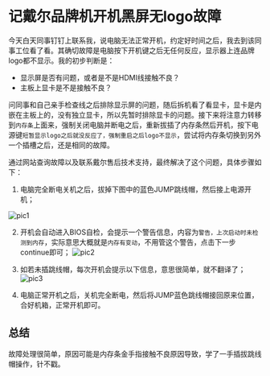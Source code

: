 # 记戴尔品牌机开机黑屏无logo故障


今天白天同事钉钉上联系我，说电脑无法正常开机，约定好时间之后，我去到该同事工位看了看。其确切故障是电脑按下开机键之后无任何反应，显示器上连品牌logo都不显示。我的初步判断是：

- 显示屏是否有问题，或者是不是HDMI线接触不良？
- 主板上显卡是不是接触不良？
<!--more-->

问同事和自己亲手检查线之后排除显示屏的问题，随后拆机看了看显卡，显卡是内嵌在主板上的，没有独立显卡，所以先暂时排除显卡的问题。接下来将注意力转移到`内存条`上面来，强制关闭电脑并断电之后，重新拔插了内存条然后开机，按下电源键`短暂显示logo之后就没反应了，强制重启之后logo不显示`，尝试将内存条切换到另外一个插槽之后，还是相同的故障。

通过网站查询故障以及联系戴尔售后技术支持，最终解决了这个问题，具体步骤如下：

1. 电脑完全断电关机之后，拔掉下图中的蓝色JUMP跳线帽，然后接上电源开机；

![pic1](https://agou-images.oss-cn-qingdao.aliyuncs.com/blog-images/dell/dell_1.jpg?x-oss-process=style/images)

2. 开机会自动进入BIOS自检，会提示一个警告信息，内容为`警告，上次启动时未检测到内存`，实际意思大概就是`内存有变动`，不用管这个警告，点击下一步continue即可；
![pic2](https://agou-images.oss-cn-qingdao.aliyuncs.com/blog-images/dell/dell_2.jpg?x-oss-process=style/images)

3. 如若未插跳线帽，每次开机会提示以下信息，意思很简单，就不翻译了；
![pic3](https://agou-images.oss-cn-qingdao.aliyuncs.com/blog-images/dell/dell_3.jpg?x-oss-process=style/images)

4. 电脑正常开机之后，关机完全断电，然后将JUMP蓝色跳线帽接回原来位置，合好机箱，正常开机即可。

## 总结

故障处理很简单，原因可能是内存条金手指接触不良原因导致，学了一手插拔跳线帽操作，针不戳。
